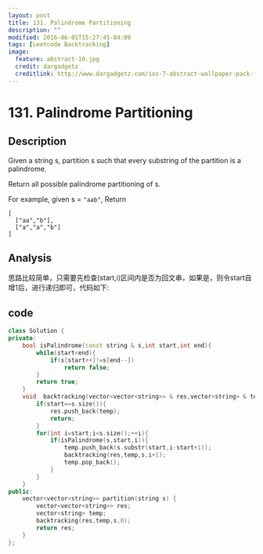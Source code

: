 ```yaml
---
layout: post
title: 131. Palindrome Partitioning
description: ""
modified: 2016-06-01T15:27:45-04:00
tags: [Leetcode Backtracking]
image:
  feature: abstract-10.jpg
  credit: dargadgetz
  creditlink: http://www.dargadgetz.com/ios-7-abstract-wallpaper-pack-for-iphone-5-and-ipod-touch-retina/
---
```


# 131. Palindrome Partitioning

## Description

Given a string s, partition s such that every substring of the partition is a palindrome.

Return all possible palindrome partitioning of s.

For example, given s = ```"aab"```,
Return

```
[
  ["aa","b"],
  ["a","a","b"]
]
```

## Analysis

思路比较简单，只需要先检查(start,i)区间内是否为回文串，如果是，则令start自增1后，进行递归即可，代码如下:

## code


```c++
class Solution {
private:
    bool isPalindrome(const string & s,int start,int end){
        while(start<end){
            if(s[start++]!=s[end--])
                return false;
        }
        return true;
    }
    void  backtracking(vector<vector<string>> & res,vector<string> & temp,string & s,int start){
        if(start==s.size()){
            res.push_back(temp);
            return;
        }
        for(int i=start;i<s.size();++i){
            if(isPalindrome(s,start,i)){
                temp.push_back(s.substr(start,i-start+1));
                backtracking(res,temp,s,i+1);
                temp.pop_back();   
            }
        }
    }
public:
    vector<vector<string>> partition(string s) {
        vector<vector<string>> res;
        vector<string> temp;
        backtracking(res,temp,s,0);
        return res;
    }
};
```

